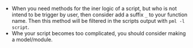 

* When you need methods for the iner logic of a script, but who is not intend to be trigger by user, then consider add a suffix `_` to your function name. Then this method will be filtered in the scripts output with `pml -l script`.
* Whe your script becomes too complicated, you should consider making a model/module.
